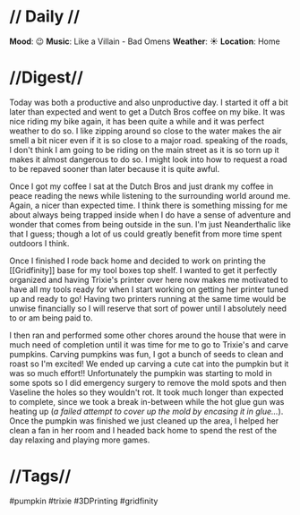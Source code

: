# // Daily //
**Mood**: 😉
**Music**: Like a Villain - Bad Omens
**Weather**: ☀️
**Location**: Home

# //Digest//
Today was both a productive and also unproductive day. I started it off a bit later than expected and went to get a Dutch Bros coffee on my bike. It was nice riding my bike again, it has been quite a while and it was perfect weather to do so. I like zipping around so close to the water makes the air smell a bit nicer even if it is so close to a major road. speaking of the roads, I don't think I am going to be riding on the main street as it is so torn up it makes it almost dangerous to do so. I might look into how to request a road to be repaved sooner than later because it is quite awful. 

Once I got my coffee I sat at the Dutch Bros and just drank my coffee in peace reading the news while listening to the surrounding world around me. Again, a nicer than expected time. I think there is something missing for me about always being trapped inside when I do have a sense of adventure and wonder that comes from being outside in the sun. I'm just Neanderthalic like that I guess; though a lot of us could greatly benefit from more time spent outdoors I think. 

Once I finished I rode back home and decided to work on printing the [[Gridfinity]] base for my tool boxes top shelf. I wanted to get it perfectly organized and having Trixie's printer over here now makes me motivated to have all my tools ready for when I start working on getting her printer tuned up and ready to go! Having two printers running at the same time would be unwise financially so I will reserve that sort of power until I absolutely need to or am being paid to.

I then ran and performed some other chores around the house that were in much need of completion until it was time for me to go to Trixie's and carve pumpkins. Carving pumpkins was fun, I got a bunch of seeds to clean and roast so I'm excited! 
We ended up carving a cute cat into the pumpkin but it was so much effort!! Unfortunately the pumpkin was starting to mold in some spots so I did emergency surgery to remove the mold spots and then Vaseline the holes so they wouldn't rot. It took much longer than expected to complete, since we took a break in-between while the hot glue gun was heating up (*a failed attempt to cover up the mold by encasing it in glue...*).
Once the pumpkin was finished we just cleaned up the area, I helped her clean a fan in her room and I headed back home to spend the rest of the day relaxing and playing more games. 

# //Tags//
#pumpkin #trixie #3DPrinting #gridfinity 